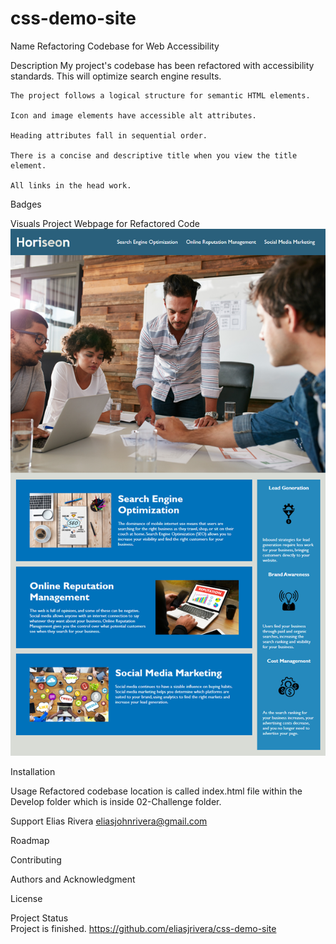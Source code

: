 # css-demo-site
Name
    Refactoring Codebase for Web Accessibility 

Description
    My project's codebase has been refactored with accessibility standards. This will optimize search engine results. 

    The project follows a logical structure for semantic HTML elements. 

    Icon and image elements have accessible alt attributes.

    Heading attributes fall in sequential order. 

    There is a concise and descriptive title when you view the title element. 

    All links in the head work. 

Badges
    
Visuals
    Project Webpage for Refactored Code
    ![Alt text](https://github.com/eliasjrivera/css-demo-site/blob/main/02-Challenge/Assets/01-html-css-git-homework-demo.png?raw%3Dtrue)

Installation

Usage
    Refactored codebase location is called index.html file within the Develop folder which is inside 02-Challenge folder. 

Support
    Elias Rivera
    eliasjohnrivera@gmail.com

Roadmap

Contributing

Authors and Acknowledgment 

License

Project Status 
<br>
    Project is finished. 
    https://github.com/eliasjrivera/css-demo-site
